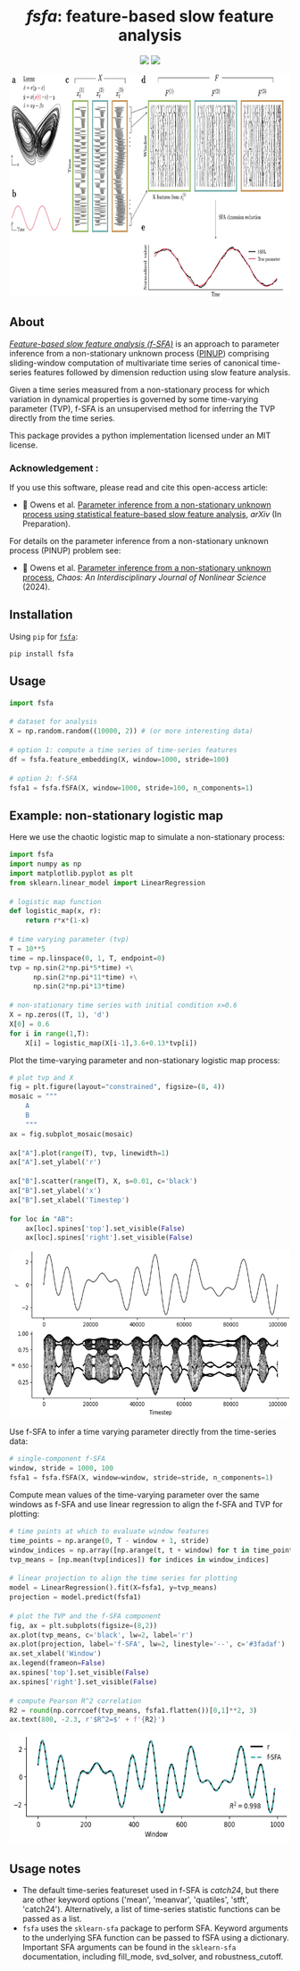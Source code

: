 <h1 align="center"><em>fsfa</em>: feature-based slow feature analysis</h1>

<p align="center">
    <a href="https://www.gnu.org/licenses/gpl-3.0"><img src="https://img.shields.io/badge/License-GPLv3-blue.svg" height="20"/></a>
 	  <a href="https://twitter.com/compTimeSeries"><img src="https://img.shields.io/twitter/url/https/twitter.com/compTimeSeries.svg?style=social&label=Follow%20%40compTimeSeries" height="20"/></a>
</p>


<p align="center"><img src="img/outline.png" height="400"/></p>

## About

[_Feature-based slow feature analysis (f-SFA)_](https://github.com/DynamicsAndNeuralSystems/fsfa) is an approach to parameter inference from a non-stationary unknown process ([PINUP](https://arxiv.org/abs/2407.08987)) comprising sliding-window computation of multivariate time series of canonical time-series features followed by dimension reduction using slow feature analysis.

Given a time series measured from a non-stationary process for which variation in dynamical properties is governed by some time-varying parameter (TVP), f-SFA is an unsupervised method for inferring the TVP directly from the time series.

This package provides a python implementation licensed under an MIT license.


### Acknowledgement :

If you use this software, please read and cite this open-access article:

- &#x1F4D7; Owens et al. [Parameter inference from a non-stationary unknown process using statistical feature-based slow feature analysis](url), _arXiv_ (In Preparation).

For details on the parameter inference from a non-stationary unknown process (PINUP) problem see:

- &#x1F4D7; Owens et al. [Parameter inference from a non-stationary unknown process]([url](https://pubs.aip.org/aip/cha/article/34/10/101501/3318432/Parameter-inference-from-a-non-stationary-unknown)), _Chaos: An Interdisciplinary Journal of Nonlinear Science_ (2024).

## Installation

Using `pip` for [`fsfa`](https://pypi.org/project/fsfa/):

```
pip install fsfa
```

## Usage

```python
import fsfa

# dataset for analysis
X = np.random.random((10000, 2)) # (or more interesting data)

# option 1: compute a time series of time-series features
df = fsfa.feature_embedding(X, window=1000, stride=100)

# option 2: f-SFA
fsfa1 = fsfa.fSFA(X, window=1000, stride=100, n_components=1)

```

## Example: non-stationary logistic map

Here we use the chaotic logistic map to simulate a non-stationary process:

```python
import fsfa
import numpy as np
import matplotlib.pyplot as plt
from sklearn.linear_model import LinearRegression

# logistic map function
def logistic_map(x, r):
    return r*x*(1-x)

# time varying parameter (tvp)
T = 10**5
time = np.linspace(0, 1, T, endpoint=0)
tvp = np.sin(2*np.pi*5*time) +\
      np.sin(2*np.pi*11*time) +\
      np.sin(2*np.pi*13*time)

# non-stationary time series with initial condition x=0.6
X = np.zeros((T, 1), 'd')
X[0] = 0.6
for i in range(1,T):
    X[i] = logistic_map(X[i-1],3.6+0.13*tvp[i])
```

Plot the time-varying parameter and non-stationary logistic map process:

```python
# plot tvp and X
fig = plt.figure(layout="constrained", figsize=(8, 4))
mosaic = """
    A
    B
    """
ax = fig.subplot_mosaic(mosaic)

ax["A"].plot(range(T), tvp, linewidth=1)
ax["A"].set_ylabel('r')

ax["B"].scatter(range(T), X, s=0.01, c='black')
ax["B"].set_ylabel('x')
ax["B"].set_xlabel('Timestep')

for loc in "AB":
    ax[loc].spines['top'].set_visible(False)
    ax[loc].spines['right'].set_visible(False)

```

<p align="center"><img src="img/logistic.png" height="300"/></p>

Use f-SFA to infer a time varying parameter directly from the time-series data:
```python
# single-component f-SFA
window, stride = 1000, 100
fsfa1 = fsfa.fSFA(X, window=window, stride=stride, n_components=1)
```

Compute mean values of the time-varying parameter over the same windows as f-SFA and use linear regression to align the f-SFA and TVP for plotting:

```python
# time points at which to evaluate window features
time_points = np.arange(0, T - window + 1, stride)
window_indices = np.array([np.arange(t, t + window) for t in time_points])
tvp_means = [np.mean(tvp[indices]) for indices in window_indices]

# linear projection to align the time series for plotting
model = LinearRegression().fit(X=fsfa1, y=tvp_means)
projection = model.predict(fsfa1)

# plot the TVP and the f-SFA component
fig, ax = plt.subplots(figsize=(8,2))
ax.plot(tvp_means, c='black', lw=2, label='r')
ax.plot(projection, label='f-SFA', lw=2, linestyle='--', c='#3fadaf')
ax.set_xlabel('Window')
ax.legend(frameon=False)
ax.spines['top'].set_visible(False)
ax.spines['right'].set_visible(False)

# compute Pearson R^2 correlation
R2 = round(np.corrcoef(tvp_means, fsfa1.flatten())[0,1]**2, 3)
ax.text(800, -2.3, r'$R^2=$' + f'{R2}')
```

<p align="center"><img src="img/fsfa.png" height="200"/></p>

## Usage notes

- The default time-series featureset used in f-SFA is _catch24_, but there are other keyword options ('mean', 'meanvar', 'quatiles', 'stft', 'catch24'). Alternatively, a list of time-series statistic functions can be passed as a list.
- `fsfa` uses the `sklearn-sfa` package to perform SFA. Keyword arguments to the underlying SFA function can be passed to fSFA using a dictionary. Important SFA arguments can be found in the `sklearn-sfa` documentation, including fill_mode, svd_solver, and robustness_cutoff.

